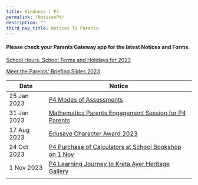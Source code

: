 ```yaml
---
title: Kindness | P4
permalink: /NoticesP4/
description: ""
third_nav_title: Notices To Parents
---
```

#### Please check your **Parents Gateway** app for the latest Notices and Forms.

[School Hours, School Terms and Holidays for 2023](/files/Letter%20to%20parents/007%20School%20Hours,%20School%20Terms%20and%20Holidays%20for%202023.pdf)

[Meet the Parents' Briefing Slides 2023](/for-parents/Other-Information/2023parentsbriefingslides/)

| Date | Notice |
| --- | ----- |
| 25 Jan 2023 | [P4 Modes of Assessments](/files/Letter%20to%20parents/Term%201/024%20P4%20Modes%20of%20Assessments.pdf) |
| 31 Jan 2023 | [Mathematics Parents Engagement Session for P4 Parents](/files/Letter%20to%20parents/Term%201/031%20Maths%20Parents%20Engagement%20Session_%20P4_2023.pdf) |
| 17 Aug 2023 | [Edusave Character Award 2023](/files/Letter%20to%20parents/Term%203/081%20edusave%20character%20award%202023.pdf) |
| 24 Oct 2023 | [P4 Purchase of Calculators at School Bookshop on 1 Nov](/files/Letter%20to%20parents/Term%204/096%20p4%20purchase%20of%20calculators.pdf) |
| 1 Nov 2023 | [P4 Learning Journey to Kreta Ayer Heritage Gallery](/files/Letter%20to%20parents/Term%204/098%20p4%20learning%20journey%20to%20kreta%20ayer%20heritage%20gallery.pdf) |
|  |  |